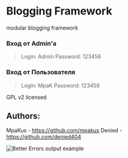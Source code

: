 ﻿# Blogging Framework

modular blogging framework

### Вход от Admin'а
>Login: Admin
>Password: 123456


### Вход от Пользователя
>Login: MpaK
>Password: 123456

GPL v2 licensed

## Authors:
MpaKus - https://github.com/mpakus
Denied - https://github.com/denied404


![Better Errors output example](http://monosnap.com/image/8Bg2W8DmYBpK6BISCUy7BhCMD.png)